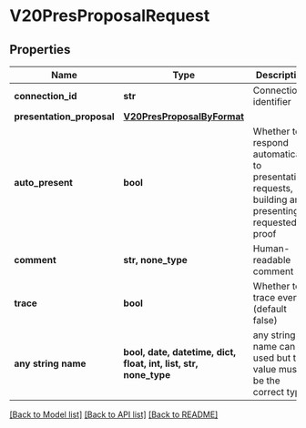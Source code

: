 # V20PresProposalRequest


## Properties
Name | Type | Description | Notes
------------ | ------------- | ------------- | -------------
**connection_id** | **str** | Connection identifier | 
**presentation_proposal** | [**V20PresProposalByFormat**](V20PresProposalByFormat.md) |  | 
**auto_present** | **bool** | Whether to respond automatically to presentation requests, building and presenting requested proof | [optional] 
**comment** | **str, none_type** | Human-readable comment | [optional] 
**trace** | **bool** | Whether to trace event (default false) | [optional] 
**any string name** | **bool, date, datetime, dict, float, int, list, str, none_type** | any string name can be used but the value must be the correct type | [optional]

[[Back to Model list]](../README.md#documentation-for-models) [[Back to API list]](../README.md#documentation-for-api-endpoints) [[Back to README]](../README.md)


